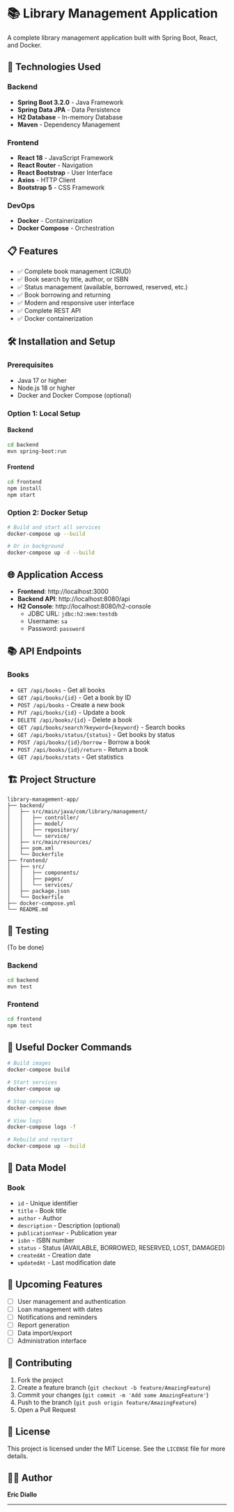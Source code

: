 # 📚 Library Management Application

A complete library management application built with Spring Boot, React, and Docker.

## 🚀 Technologies Used

### Backend
- **Spring Boot 3.2.0** - Java Framework
- **Spring Data JPA** - Data Persistence
- **H2 Database** - In-memory Database
- **Maven** - Dependency Management

### Frontend
- **React 18** - JavaScript Framework
- **React Router** - Navigation
- **React Bootstrap** - User Interface
- **Axios** - HTTP Client
- **Bootstrap 5** - CSS Framework

### DevOps
- **Docker** - Containerization
- **Docker Compose** - Orchestration

## 📋 Features

- ✅ Complete book management (CRUD)
- ✅ Book search by title, author, or ISBN
- ✅ Status management (available, borrowed, reserved, etc.)
- ✅ Book borrowing and returning
- ✅ Modern and responsive user interface
- ✅ Complete REST API
- ✅ Docker containerization

## 🛠️ Installation and Setup

### Prerequisites
- Java 17 or higher
- Node.js 18 or higher
- Docker and Docker Compose (optional)

### Option 1: Local Setup

#### Backend
```bash
cd backend
mvn spring-boot:run
```

#### Frontend
```bash
cd frontend
npm install
npm start
```

### Option 2: Docker Setup

```bash
# Build and start all services
docker-compose up --build

# Or in background
docker-compose up -d --build
```

## 🌐 Application Access

- **Frontend**: http://localhost:3000
- **Backend API**: http://localhost:8080/api
- **H2 Console**: http://localhost:8080/h2-console
  - JDBC URL: `jdbc:h2:mem:testdb`
  - Username: `sa`
  - Password: `password`

## 📚 API Endpoints

### Books
- `GET /api/books` - Get all books
- `GET /api/books/{id}` - Get a book by ID
- `POST /api/books` - Create a new book
- `PUT /api/books/{id}` - Update a book
- `DELETE /api/books/{id}` - Delete a book
- `GET /api/books/search?keyword={keyword}` - Search books
- `GET /api/books/status/{status}` - Get books by status
- `POST /api/books/{id}/borrow` - Borrow a book
- `POST /api/books/{id}/return` - Return a book
- `GET /api/books/stats` - Get statistics

## 🏗️ Project Structure

```
library-management-app/
├── backend/
│   ├── src/main/java/com/library/management/
│   │   ├── controller/
│   │   ├── model/
│   │   ├── repository/
│   │   └── service/
│   ├── src/main/resources/
│   ├── pom.xml
│   └── Dockerfile
├── frontend/
│   ├── src/
│   │   ├── components/
│   │   ├── pages/
│   │   └── services/
│   ├── package.json
│   └── Dockerfile
├── docker-compose.yml
└── README.md
```

## 🧪 Testing

(To be done)

### Backend
```bash
cd backend
mvn test
```

### Frontend
```bash
cd frontend
npm test
```

## 🐳 Useful Docker Commands

```bash
# Build images
docker-compose build

# Start services
docker-compose up

# Stop services
docker-compose down

# View logs
docker-compose logs -f

# Rebuild and restart
docker-compose up --build
```

## 📝 Data Model

### Book
- `id` - Unique identifier
- `title` - Book title
- `author` - Author
- `description` - Description (optional)
- `publicationYear` - Publication year
- `isbn` - ISBN number
- `status` - Status (AVAILABLE, BORROWED, RESERVED, LOST, DAMAGED)
- `createdAt` - Creation date
- `updatedAt` - Last modification date

## 🎯 Upcoming Features

- [ ] User management and authentication
- [ ] Loan management with dates
- [ ] Notifications and reminders
- [ ] Report generation
- [ ] Data import/export
- [ ] Administration interface

## 🤝 Contributing

1. Fork the project
2. Create a feature branch (`git checkout -b feature/AmazingFeature`)
3. Commit your changes (`git commit -m 'Add some AmazingFeature'`)
4. Push to the branch (`git push origin feature/AmazingFeature`)
5. Open a Pull Request

## 📄 License

This project is licensed under the MIT License. See the `LICENSE` file for more details.

## 👨‍💻 Author

**Eric Diallo**

---
